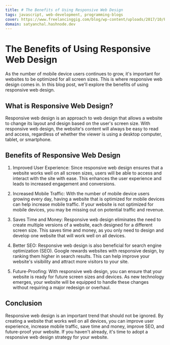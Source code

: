 ```yaml
---
title: # The Benefits of Using Responsive Web Design
tags: javascript, web-development, programming-blogs
cover: https://www.freelancinggig.com/blog/wp-content/uploads/2017/10/Programming-Language-for-Future.png
domain: satyanchal.hashnode.dev
--- 
```

# The Benefits of Using Responsive Web Design

As the number of mobile device users continues to grow, it's important for websites to be optimized for all screen sizes. This is where responsive web design comes in. In this blog post, we'll explore the benefits of using responsive web design.

## What is Responsive Web Design?

Responsive web design is an approach to web design that allows a website to change its layout and design based on the user's screen size. With responsive web design, the website's content will always be easy to read and access, regardless of whether the viewer is using a desktop computer, tablet, or smartphone.

## Benefits of Responsive Web Design

1. Improved User Experience: Since responsive web design ensures that a website works well on all screen sizes, users will be able to access and interact with the site with ease. This enhances the user experience and leads to increased engagement and conversions.

2. Increased Mobile Traffic: With the number of mobile device users growing every day, having a website that is optimized for mobile devices can help increase mobile traffic. If your website is not optimized for mobile devices, you may be missing out on potential traffic and revenue.

3. Saves Time and Money: Responsive web design eliminates the need to create multiple versions of a website, each designed for a different screen size. This saves time and money, as you only need to design and develop one website that will work well on all devices.

4. Better SEO: Responsive web design is also beneficial for search engine optimization (SEO). Google rewards websites with responsive design, by ranking them higher in search results. This can help improve your website's visibility and attract more visitors to your site.

5. Future-Proofing: With responsive web design, you can ensure that your website is ready for future screen sizes and devices. As new technology emerges, your website will be equipped to handle these changes without requiring a major redesign or overhaul.

## Conclusion

Responsive web design is an important trend that should not be ignored. By creating a website that works well on all devices, you can improve user experience, increase mobile traffic, save time and money, improve SEO, and future-proof your website. If you haven't already, it's time to adopt a responsive web design strategy for your website.
